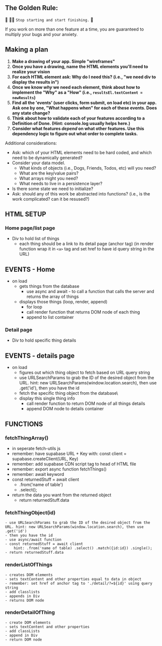 ## The Golden Rule: 

🦸 🦸‍♂️ `Stop starting and start finishing.` 🏁

If you work on more than one feature at a time, you are guaranteed to multiply your bugs and your anxiety.

## Making a plan

1) **Make a drawing of your app. Simple "wireframes"**
1) **Once you have a drawing, name the HTML elements you'll need to realize your vision**
1) **For each HTML element ask: Why do I need this? (i.e., "we need div to display the results in")** 
1) **Once we know _why_ we need each element, think about how to implement the "Why" as a "How" (i.e., `resultsEl.textContent = newResults`)**
1) **Find all the 'events' (user clicks, form submit, on load etc) in your app. Ask one by one, "What happens when" for each of these events. Does any state change?**
1) **Think about how to validate each of your features according to a Definition of Done. (Hint: console.log usually helps here.)**
1) **Consider what features _depend_ on what other features. Use this dependency logic to figure out what order to complete tasks.**

Additional considerations:
- Ask: which of your HTML elements need to be hard coded, and which need to be dynamically generated?
- Consider your data model. 
  - What kinds of objects (i.e., Dogs, Friends, Todos, etc) will you need? 
  - What are the key/value pairs? 
  - What arrays might you need? 
  - What needs to live in a persistence layer?
- Is there some state we need to initialize?
- Ask: should any of this work be abstracted into functions? (i.e., is the work complicated? can it be resused?)




## HTML SETUP

### Home page/list page
- Div to hold list of things
    - each thing should be a link to its detail page (anchor tag) (in render function wrap it in `<a>` tag and set href to have id query string in the URL)

## EVENTS - Home
- on load
    - gets things from the database
        - use async and await - to call a function that calls the server and returns the array of things
    - displays those things (loop, render, append)
        - for loop
        - call render function that returns DOM node of each thing
        - append to list container

### Detail page
- Div to hold specific thing details

## EVENTS - details page
- on load
    - figures out which thing object to fetch based on URL query string
    - use URLSearchParams to grab the ID of the desired object from the URL. hint: new URLSearchParams(window.location.search), then use .get('id'), then you have the id
    - fetch the specific thing object from the database\
    - display this single thing info
        - call render function to return DOM node of all things details
        - append DOM node to details container

## FUNCTIONS

### fetchThingArray()
  - in seperate fetch-utils js
  - remember: have supabase URL + Key with: const client = supabase.createClient(URL, Key)
  - remember: add supabase CDN script tag to head of HTML file
  - remember: export async function fetchThings()
  - remember: await keyword
  - const returnedStuff = await client
    - .from('name of table')
    - .select();
- return the data you want from the returned object  
    - return returnedStuff.data

### fetchThingObject(id)
    - use URLSearchParams to grab the ID of the desired object from the URL. hint: new URLSearchParams(window.location.search), then use .get('id')
    - then you have the id
    - use async/await function
    - const returnedStuff = await client
        hint: .from('name of table) .select() .match({id:id}) .single();
    - return returnedStuff.data


### renderListOfThings
    - creates DOM elements
    - sets textContent and other properties equal to data in object
    - remember: set href of anchor tag to './detail/?=${id}' using query string
    - add classlists
    - appends in Div
    - returns DOM node

### renderDetailOfThing
    - create DOM elements
    - sets textContent and other properties
    - add classLists
    - append in Div
    - return DOM node
